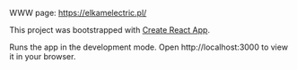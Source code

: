 WWW page: https://elkamelectric.pl/ 

This project was bootstrapped with [Create React App](https://github.com/facebook/create-react-app).

Runs the app in the development mode.
Open http://localhost:3000 to view it in your browser.

